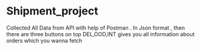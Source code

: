 # Shipment_project

Collected All Data from API with help of Postman . In Json format , then there are three buttons on top
DEL,OOD,INT gives you all information about orders which you wanna fetch
